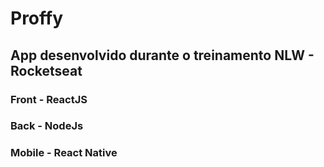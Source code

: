 # Proffy

## App desenvolvido durante o treinamento NLW - Rocketseat

### Front - ReactJS
### Back - NodeJs
### Mobile - React Native
